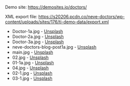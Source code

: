Demo site: https://demosites.io/doctors/

XML export file: https://s20206.pcdn.co/neve-doctors/wp-content/uploads/sites/176/ti-demo-data/export.xml

* Doctor-1a.jpg                - [Unsplash](https://unsplash.com/photos/efqnM0zWh54)
* Doctor-2a.jpg                - [Unsplash](https://unsplash.com/photos/r46BaPcWP3Q)
* Doctor-3a.jpg                - [Unsplash](https://unsplash.com/photos/QSoSdU13Cwc)
* neve-doctors-blog-post1a.jpg - [Unsplash](https://unsplash.com/photos/DlR32lXV01M)
* main.jpg                     - [Unsplash](https://unsplash.com/photos/E285pJbC4uE)
* 02.jpg                       - [Unsplash](https://unsplash.com/photos/rcP7T6MPEIc)
* 01-1a.jpg                    - [Unsplash](https://unsplash.com/photos/iqGtaQnk3VM)
* 04.jpg                       - [Unsplash](https://unsplash.com/photos/4xe-yVFJCvw)
* 02-1.jpg                     - [Unsplash](https://unsplash.com/photos/k-NnVZ-z26w)
* 03-1.jpg                     - [Unsplash](https://unsplash.com/photos/nMyM7fxpokE)
